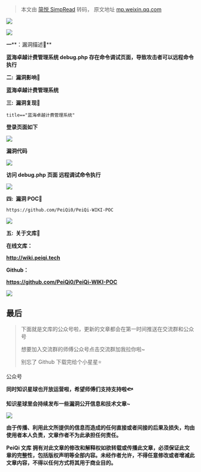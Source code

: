 > 本文由 [简悦 SimpRead](http://ksria.com/simpread/) 转码， 原文地址 [mp.weixin.qq.com](https://mp.weixin.qq.com/s/CVe7GSRzCKcYXj5Pj8W5SA)

![](https://mmbiz.qpic.cn/mmbiz_gif/ibicicIH182el5PaBkbJ8nfmXVfbQx819qWWENXGA38BxibTAnuZz5ujFRic5ckEltsvWaKVRqOdVO88GrKT6I0NTTQ/640?wx_fmt=gif)

**![](https://mmbiz.qpic.cn/mmbiz_png/ibicicIH182el7f0qibYGLgIyO0zpTSeV1I6m1WibjS1ggK9xf8lYM44SK40O6uRLTOAtiaM0xYOqZicJ2oDdiaWFianIjQ/640?wx_fmt=png)**

**一****：漏洞描述🐑**

**蓝海卓越计费管理系统 debug.php 存在命令调试页面，导致攻击者可以远程命令执行**

**二:  漏洞影响🐇**

**蓝海卓越计费管理系统**

**三:  漏洞复现🐋**

```
title=="蓝海卓越计费管理系统"
```

**登录页面如下**

![](https://mmbiz.qpic.cn/mmbiz_png/ibicicIH182el7AypxkJXHR3icoKpTSZrJFuAHdL60CLabB4ae3ib1RDrxjPrBiaEBh7z4pGRQzM530mb0XLWNURGBOA/640?wx_fmt=png)

**漏洞代码**

![](https://mmbiz.qpic.cn/mmbiz_png/ibicicIH182el7AypxkJXHR3icoKpTSZrJFusHz8rKB4r6RcY9OyDU6AqvetRicALtVzGh1cwm7YMc13dCQicuz7COrQ/640?wx_fmt=png)

**访问 debug.php 页面 远程调试命令执行**  

![](https://mmbiz.qpic.cn/mmbiz_png/ibicicIH182el7AypxkJXHR3icoKpTSZrJFuamLLD97rqCZ4k7AD26zNoweiaiclGCY88tmSPDp50ShAd1peMcUXM9mw/640?wx_fmt=png)

 ****四:  漏洞 POC🦉****

```
https://github.com/PeiQi0/PeiQi-WIKI-POC
```

![](https://mmbiz.qpic.cn/mmbiz_png/ibicicIH182el7AypxkJXHR3icoKpTSZrJFuibCP0y00DTiaq9lBtqNBP9cRFegYhibRV91CjBeUD5AGprm1Vbooq2X9A/640?wx_fmt=png)

 ****五:  关于文库🦉****

 **在线文库：**

**http://wiki.peiqi.tech**

 **Github：**

**https://github.com/PeiQi0/PeiQi-WIKI-POC**

![](https://mmbiz.qpic.cn/mmbiz_png/ibicicIH182el4cpD8uQPH24EjA7YPtyZEP33zgJyPgfbMpTJGFD7wyuvYbicc1ia7JT4O3r3E99JBicWJIvcL8U385Q/640?wx_fmt=png)

最后
--

> 下面就是文库的公众号啦，更新的文章都会在第一时间推送在交流群和公众号
> 
> 想要加入交流群的师傅公众号点击交流群加我拉你啦~
> 
> 别忘了 Github 下载完给个小星星⭐

公众号

**同时知识星球也开放运营啦，希望师傅们支持支持啦🐟**

**知识星球里会持续发布一些漏洞公开信息和技术文章~**

![](https://mmbiz.qpic.cn/mmbiz_png/ibicicIH182el7iafXcY0OcGbVuXIcjiaBXZuHPQeSEAhRof2olkAM9ZghicpNv0p8rRbtNCZJL4t82g15Va8iahlCWeg/640?wx_fmt=png)

**由于传播、利用此文所提供的信息而造成的任何直接或者间接的后果及损失，均由使用者本人负责，文章作者不为此承担任何责任。**

**PeiQi 文库 拥有对此文章的修改和解释权如欲转载或传播此文章，必须保证此文章的完整性，包括版权声明等全部内容。未经作者允许，不得任意修改或者增减此文章内容，不得以任何方式将其用于商业目的。**